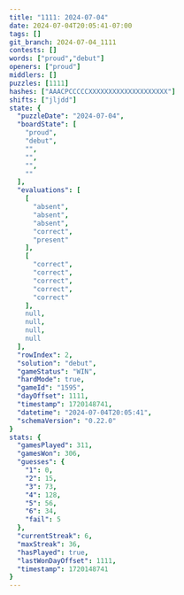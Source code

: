 ```yaml
---
title: "1111: 2024-07-04"
date: 2024-07-04T20:05:41-07:00
tags: []
git_branch: 2024-07-04_1111
contests: []
words: ["proud","debut"]
openers: ["proud"]
middlers: []
puzzles: [1111]
hashes: ["AAACPCCCCCXXXXXXXXXXXXXXXXXXXX"]
shifts: ["jljdd"]
state: {
  "puzzleDate": "2024-07-04",
  "boardState": [
    "proud",
    "debut",
    "",
    "",
    "",
    ""
  ],
  "evaluations": [
    [
      "absent",
      "absent",
      "absent",
      "correct",
      "present"
    ],
    [
      "correct",
      "correct",
      "correct",
      "correct",
      "correct"
    ],
    null,
    null,
    null,
    null
  ],
  "rowIndex": 2,
  "solution": "debut",
  "gameStatus": "WIN",
  "hardMode": true,
  "gameId": "1595",
  "dayOffset": 1111,
  "timestamp": 1720148741,
  "datetime": "2024-07-04T20:05:41",
  "schemaVersion": "0.22.0"
}
stats: {
  "gamesPlayed": 311,
  "gamesWon": 306,
  "guesses": {
    "1": 0,
    "2": 15,
    "3": 73,
    "4": 128,
    "5": 56,
    "6": 34,
    "fail": 5
  },
  "currentStreak": 6,
  "maxStreak": 36,
  "hasPlayed": true,
  "lastWonDayOffset": 1111,
  "timestamp": 1720148741
}
---
```

<!-- more -->
